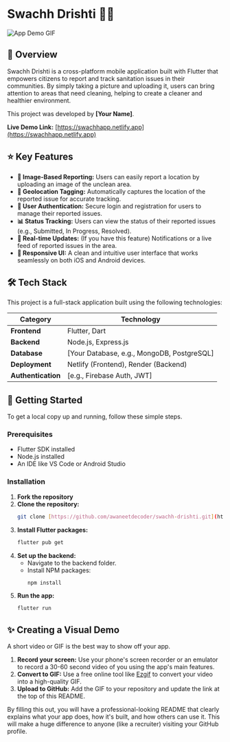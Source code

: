 # Swachh Drishti 🧹✨

![App Demo GIF](link_to_your_demo_gif_or_screenshot.gif)

## 📖 Overview

Swachh Drishti is a cross-platform mobile application built with Flutter that empowers citizens to report and track sanitation issues in their communities. By simply taking a picture and uploading it, users can bring attention to areas that need cleaning, helping to create a cleaner and healthier environment.

This project was developed by **[Your Name]**.

**Live Demo Link:** [https://swachhapp.netlify.app](https://swachhapp.netlify.app)

## ⭐ Key Features

* **📸 Image-Based Reporting:** Users can easily report a location by uploading an image of the unclean area.
* **📍 Geolocation Tagging:** Automatically captures the location of the reported issue for accurate tracking.
* **👤 User Authentication:** Secure login and registration for users to manage their reported issues.
* **📊 Status Tracking:** Users can view the status of their reported issues (e.g., Submitted, In Progress, Resolved).
* **💬 Real-time Updates:** (If you have this feature) Notifications or a live feed of reported issues in the area.
* **📱 Responsive UI:** A clean and intuitive user interface that works seamlessly on both iOS and Android devices.

## 🛠️ Tech Stack

This project is a full-stack application built using the following technologies:

| Category      | Technology                                    |
| ------------- | --------------------------------------------- |
| **Frontend** | Flutter, Dart                                 |
| **Backend** | Node.js, Express.js                           |
| **Database** | [Your Database, e.g., MongoDB, PostgreSQL]    |
| **Deployment**| Netlify (Frontend), Render (Backend)          |
| **Authentication**| [e.g., Firebase Auth, JWT]                |

## 🚀 Getting Started

To get a local copy up and running, follow these simple steps.

### Prerequisites

* Flutter SDK installed
* Node.js installed
* An IDE like VS Code or Android Studio

### Installation

1.  **Fork the repository**
2.  **Clone the repository:**
    ```sh
    git clone [https://github.com/awaneetdecoder/swachh-drishti.git](https://github.com/awaneetdecoder/swachh-drishti.git)
    ```
3.  **Install Flutter packages:**
    ```sh
    flutter pub get
    ```
4.  **Set up the backend:**
    * Navigate to the backend folder.
    * Install NPM packages:
        ```sh
        npm install
        ```
5.  **Run the app:**
    ```sh
    flutter run
    ```

## ✨ Creating a Visual Demo

A short video or GIF is the best way to show off your app.

1.  **Record your screen:** Use your phone's screen recorder or an emulator to record a 30-60 second video of you using the app's main features.
2.  **Convert to GIF:** Use a free online tool like [Ezgif](https://ezgif.com/video-to-gif) to convert your video into a high-quality GIF.
3.  **Upload to GitHub:** Add the GIF to your repository and update the link at the top of this README.



By filling this out, you will have a professional-looking README that clearly explains what your app does, how it's built, and how others can use it. This will make a huge difference to anyone (like a recruiter) visiting your GitHub profile.
